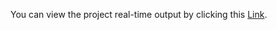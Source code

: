 You can view the project real-time output by clicking this [Link](https://www.youtube.com/watch?v=DrwQ0WDS1kk&feature=youtu.be).

